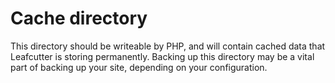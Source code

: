 # Cache directory

This directory should be writeable by PHP, and will contain cached data that Leafcutter is storing permanently. Backing up this directory may be a vital part of backing up your site, depending on your configuration.
